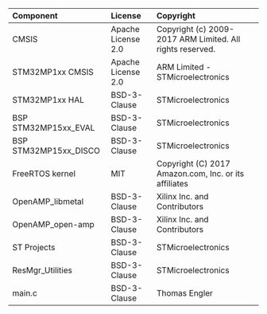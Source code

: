 | Component                       | License              | Copyright |
|:---------                       |:-------              |:----------|
| CMSIS                           | Apache License 2.0   | Copyright (c) 2009-2017 ARM Limited. All rights reserved. |
| STM32MP1xx CMSIS                | Apache License 2.0   | ARM Limited - STMicroelectronics |
| STM32MP1xx HAL                  | BSD-3-Clause         | STMicroelectronics |
| BSP STM32MP15xx_EVAL            | BSD-3-Clause         | STMicroelectronics |
| BSP STM32MP15xx_DISCO           | BSD-3-Clause         | STMicroelectronics |
| FreeRTOS kernel                 | MIT                  | Copyright (C) 2017 Amazon.com, Inc. or its affiliates |
| OpenAMP_libmetal                | BSD-3-Clause         | Xilinx Inc. and Contributors |
| OpenAMP_open-amp                | BSD-3-Clause         | Xilinx Inc. and Contributors |
| ST Projects                     | BSD-3-Clause         | STMicroelectronics |
| ResMgr_Utilities                | BSD-3-Clause         | STMicroelectronics |
| main.c                          | BSD-3-Clause         | Thomas Engler |